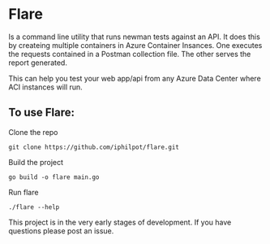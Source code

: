 # Flare
Is a command line utility that runs newman tests against an API. It does this by createing multiple containers in Azure Container Insances. One executes the requests contained in a Postman collection file. The other serves the report generated.

This can help you test your web app/api from any Azure Data Center where ACI instances will run.

## To use Flare:
Clone the repo

`git clone https://github.com/iphilpot/flare.git`

Build the project

`go build -o flare main.go`

Run flare

`./flare --help`

This project is in the very early stages of development. If you have questions please post an issue.

